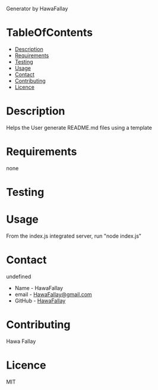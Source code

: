 Generator
 by HawaFallay
# TableOfContents
* [Description](#description)
* [Requirements](#requirements)
* [Testing](#testing)
* [Usage](#usage)
* [Contact](#contact)
* [Contributing](#contributing)
* [Licence](#License)
# Description
Helps the User generate README.md files using a template
# Requirements
none
# Testing

# Usage
From the index.js integrated server, run "node index.js"
# Contact
undefined
* Name - HawaFallay
* email - HawaFallay@gmail.com
* GitHub - [HawaFallay](https://github.com/HawaFallay)
# Contributing
Hawa Fallay
# Licence
MIT
